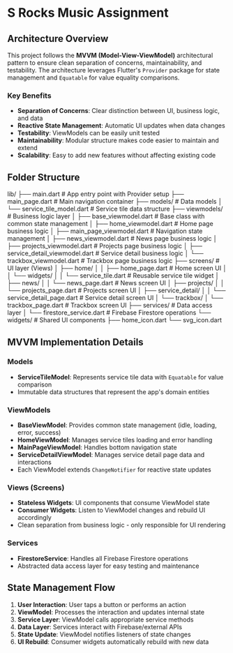 # S Rocks Music Assignment

## Architecture Overview

This project follows the **MVVM (Model-View-ViewModel)** architectural pattern to ensure clean separation of concerns, maintainability, and testability. The architecture leverages Flutter's `Provider` package for state management and `Equatable` for value equality comparisons.

### Key Benefits
- **Separation of Concerns**: Clear distinction between UI, business logic, and data
- **Reactive State Management**: Automatic UI updates when data changes
- **Testability**: ViewModels can be easily unit tested
- **Maintainability**: Modular structure makes code easier to maintain and extend
- **Scalability**: Easy to add new features without affecting existing code

## Folder Structure
lib/
├── main.dart                   # App entry point with Provider setup
├── main_page.dart              # Main navigation container
├── models/                     # Data models
│   └── service_tile_model.dart # Service tile data structure
├── viewmodels/                 # Business logic layer
│   ├── base_viewmodel.dart     # Base class with common state management
│   ├── home_viewmodel.dart     # Home page business logic
│   ├── main_page_viewmodel.dart # Navigation state management
│   ├── news_viewmodel.dart     # News page business logic
│   ├── projects_viewmodel.dart # Projects page business logic
│   ├── service_detail_viewmodel.dart # Service detail business logic
│   └── trackbox_viewmodel.dart # Trackbox page business logic
├── screens/                    # UI layer (Views)
│   ├── home/
│   │   ├── home_page.dart      # Home screen UI
│   │   └── widgets/
│   │       └── service_tile.dart # Reusable service tile widget
│   ├── news/
│   │   └── news_page.dart      # News screen UI
│   ├── projects/
│   │   └── projects_page.dart  # Projects screen UI
│   ├── service_detail/
│   │   └── service_detail_page.dart # Service detail screen UI
│   └── trackbox/
│       └── trackbox_page.dart  # Trackbox screen UI
├── services/                   # Data access layer
│   └── firestore_service.dart  # Firebase Firestore operations
└── widgets/                    # Shared UI components
├── home_icon.dart
└── svg_icon.dart


## MVVM Implementation Details

### Models
- **ServiceTileModel**: Represents service tile data with `Equatable` for value comparison
- Immutable data structures that represent the app's domain entities

### ViewModels
- **BaseViewModel**: Provides common state management (idle, loading, error, success)
- **HomeViewModel**: Manages service tiles loading and error handling
- **MainPageViewModel**: Handles bottom navigation state
- **ServiceDetailViewModel**: Manages service detail page data and interactions
- Each ViewModel extends `ChangeNotifier` for reactive state updates

### Views (Screens)
- **Stateless Widgets**: UI components that consume ViewModel state
- **Consumer Widgets**: Listen to ViewModel changes and rebuild UI accordingly
- Clean separation from business logic - only responsible for UI rendering

### Services
- **FirestoreService**: Handles all Firebase Firestore operations
- Abstracted data access layer for easy testing and maintenance

## State Management Flow

1. **User Interaction**: User taps a button or performs an action
2. **ViewModel**: Processes the interaction and updates internal state
3. **Service Layer**: ViewModel calls appropriate service methods
4. **Data Layer**: Services interact with Firebase/external APIs
5. **State Update**: ViewModel notifies listeners of state changes
6. **UI Rebuild**: Consumer widgets automatically rebuild with new data
